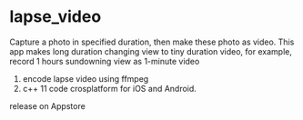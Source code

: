 # lapse_video
Capture a photo in specified duration, then make these photo as video. This app makes long duration changing view to tiny duration video, for example, record 1 hours sundowning view as 1-minute video


1. encode lapse video using ffmpeg
2. c++ 11 code crosplatform for iOS and Android.

release on Appstore
